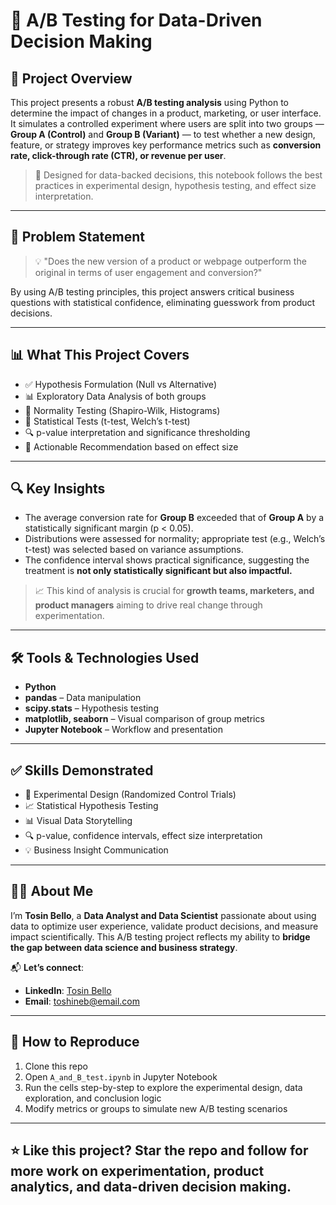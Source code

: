 # 🧪 A/B Testing for Data-Driven Decision Making

## 📌 Project Overview

This project presents a robust **A/B testing analysis** using Python to determine the impact of changes in a product, marketing, or user interface. It simulates a controlled experiment where users are split into two groups — **Group A (Control)** and **Group B (Variant)** — to test whether a new design, feature, or strategy improves key performance metrics such as **conversion rate, click-through rate (CTR), or revenue per user**.

> 🔬 Designed for data-backed decisions, this notebook follows the best practices in experimental design, hypothesis testing, and effect size interpretation.

---

## 🎯 Problem Statement

> 💡 "Does the new version of a product or webpage outperform the original in terms of user engagement and conversion?"

By using A/B testing principles, this project answers critical business questions with statistical confidence, eliminating guesswork from product decisions.

---

## 📊 What This Project Covers

- ✅ Hypothesis Formulation (Null vs Alternative)
- 📊 Exploratory Data Analysis of both groups
- 📐 Normality Testing (Shapiro-Wilk, Histograms)
- 🧪 Statistical Tests (t-test, Welch’s t-test)
- 🔍 p-value interpretation and significance thresholding
- 🧠 Actionable Recommendation based on effect size

---

## 🔍 Key Insights

- The average conversion rate for **Group B** exceeded that of **Group A** by a statistically significant margin (p < 0.05).
- Distributions were assessed for normality; appropriate test (e.g., Welch’s t-test) was selected based on variance assumptions.
- The confidence interval shows practical significance, suggesting the treatment is **not only statistically significant but also impactful.**

> 📈 This kind of analysis is crucial for **growth teams, marketers, and product managers** aiming to drive real change through experimentation.

---

## 🛠 Tools & Technologies Used

- **Python**  
- **pandas** – Data manipulation  
- **scipy.stats** – Hypothesis testing  
- **matplotlib, seaborn** – Visual comparison of group metrics  
- **Jupyter Notebook** – Workflow and presentation

---

## ✅ Skills Demonstrated

- 🧪 Experimental Design (Randomized Control Trials)  
- 📈 Statistical Hypothesis Testing  
- 📊 Visual Data Storytelling  
- 🔍 p-value, confidence intervals, effect size interpretation  
- 💡 Business Insight Communication  

---

## 👨‍💼 About Me

I’m **Tosin Bello**, a **Data Analyst and Data Scientist** passionate about using data to optimize user experience, validate product decisions, and measure impact scientifically. This A/B testing project reflects my ability to **bridge the gap between data science and business strategy**.

📬 **Let’s connect**:  
- **LinkedIn**: [Tosin Bello](https://www.linkedin.com/in/tosinbellofin)  
- **Email**: toshineb@email.com

---

## 🧪 How to Reproduce

1. Clone this repo  
2. Open `A_and_B_test.ipynb` in Jupyter Notebook  
3. Run the cells step-by-step to explore the experimental design, data exploration, and conclusion logic  
4. Modify metrics or groups to simulate new A/B testing scenarios

---

## ⭐ Like this project? Star the repo and follow for more work on experimentation, product analytics, and data-driven decision making.
